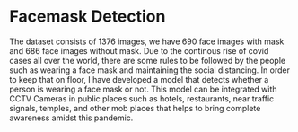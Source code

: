 # Facemask Detection
The dataset consists of 1376 images, we have 690 face images with mask and 686 face images without mask.
Due to the continous rise of covid cases all over the world, there are some rules to be followed by the people such as wearing a face mask and maintaining the social distancing. In order to keep that on floor, I have developed a model that detects whether a person is wearing a face mask or not. This model can be integrated with CCTV Cameras in public places such as hotels, restaurants, near traffic signals, temples, and other mob places that helps to bring complete awareness amidst this pandemic. 
